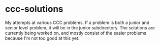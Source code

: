 # ccc-solutions
My attempts at various CCC problems.
If a problem is both a junior and senior level problem, it will be in the junior subdirectory.
The solutions are currently being worked on, and mostly consist of the easier problems because I'm not too good at this yet.
